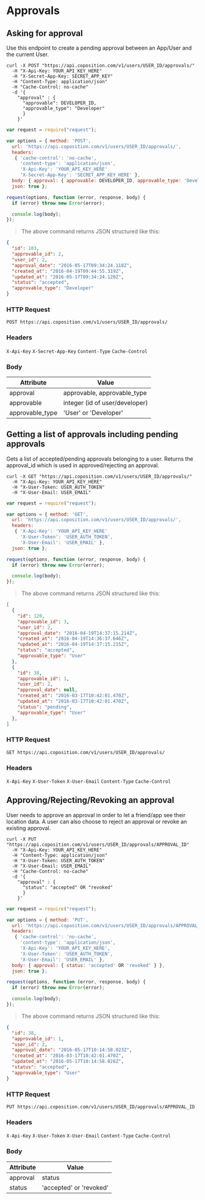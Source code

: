 # Approvals

## Asking for approval

Use this endpoint to create a pending approval between an App/User and the current User.

```shell
curl -X POST "https://api.coposition.com/v1/users/USER_ID/approvals/"
  -H "X-Api-Key: YOUR_API_KEY_HERE"
  -H "X-Secret-App-Key: SECRET_APP_KEY"
  -H "Content-Type: application/json"
  -H "Cache-Control: no-cache"
  -d '{
    "approval" : {
      "approvable": DEVELOPER_ID,
      "approvable_type": "Developer"
      }
    }'
```
```javascript
var request = require("request");

var options = { method: 'POST',
  url: 'https://api.coposition.com/v1/users/USER_ID/approvals/',
  headers:
   { 'cache-control': 'no-cache',
     'content-type': 'application/json',
     'X-Api-Key': 'YOUR_API_KEY_HERE'
     'X-Secret-App-Key': 'SECRET_APP_KEY_HERE' },
  body: { approval: { approvable: DEVELOPER_ID, approvable_type: 'Developer' } },
  json: true };

request(options, function (error, response, body) {
  if (error) throw new Error(error);

  console.log(body);
});

```
> The above command returns JSON structured like this:

```json
{
  "id": 103,
  "approvable_id": 2,
  "user_id": 2,
  "approval_date": "2016-05-17T09:34:24.118Z",
  "created_at": "2016-04-19T09:44:55.319Z",
  "updated_at": "2016-05-17T09:34:24.120Z",
  "status": "accepted",
  "approvable_type": "Developer"
}
```
### HTTP Request
`POST https://api.coposition.com/v1/users/USER_ID/approvals/`

### Headers

`X-Api-Key`
`X-Secret-App-Key`
`Content-Type`
`Cache-Control`

### Body
Attribute | Value
-------------- | --------------
approval | approvable, approvable_type
approvable | integer (id of user/developer)
approvable_type | 'User' or 'Developer'

## Getting a list of approvals including pending approvals

Gets a list of accepted/pending approvals belonging to a user. Returns the approval_id which is used in approved/rejecting an approval.

```shell
curl -X GET "https://api.coposition.com/v1/users/USER_ID/approvals/"
  -H "X-Api-Key: YOUR_API_KEY_HERE"
  -H "X-User-Token: USER_AUTH_TOKEN"
  -H "X-User-Email: USER_EMAIL"
```
```javascript
var request = require("request");

var options = { method: 'GET',
  url: 'https://api.coposition.com/v1/users/USER_ID/approvals/',
  headers:
   { 'X-Api-Key': 'YOUR_API_KEY_HERE'
     'X-User-Token': 'USER_AUTH_TOKEN',
     'X-User-Email': 'USER_EMAIL' },
  json: true };

request(options, function (error, response, body) {
  if (error) throw new Error(error);

  console.log(body);
});

```
> The above command returns JSON structured like this:

```json
[
  {
    "id": 120,
    "approvable_id": 3,
    "user_id": 2,
    "approval_date": "2016-04-19T14:37:15.214Z",
    "created_at": "2016-04-19T14:36:37.646Z",
    "updated_at": "2016-04-19T14:37:15.215Z",
    "status": "accepted",
    "approvable_type": "User"
  },
  {
    "id": 38,
    "approvable_id": 1,
    "user_id": 2,
    "approval_date": null,
    "created_at": "2016-03-17T10:42:01.470Z",
    "updated_at": "2016-03-17T10:42:01.470Z",
    "status": "pending",
    "approvable_type": "User"
  },
]
```
### HTTP Request
`GET https://api.coposition.com/v1/users/USER_ID/approvals/`

### Headers

`X-Api-Key`
`X-User-Token`
`X-User-Email`
`Content-Type`
`Cache-Control`

## Approving/Rejecting/Revoking an approval

User needs to approve an approval in order to let a friend/app see their location data. A user can also choose to reject an approval or revoke an existing approval.

```shell
curl -X PUT "https://api.coposition.com/v1/users/USER_ID/approvals/APPROVAL_ID"
  -H "X-Api-Key: YOUR_API_KEY_HERE"
  -H "Content-Type: application/json"
  -H "X-User-Token: USER_AUTH_TOKEN"
  -H "X-User-Email: USER_EMAIL"
  -H "Cache-Control: no-cache"
  -d '{
    "approval" : {
      "status": "accepted" OR "revoked"
      }
    }'
```
```javascript
var request = require("request");

var options = { method: 'PUT',
  url: 'https://api.coposition.com/v1/users/USER_ID/approvals/APPROVAL_ID',
  headers:
   { 'cache-control': 'no-cache',
     'content-type': 'application/json',
     'X-Api-Key': 'YOUR_API_KEY_HERE',
     'X-User-Token': 'USER_AUTH_TOKEN',
     'X-User-Email': 'USER_EMAIL' },
  body: { approval: { status: 'accepted' OR 'revoked' } },
  json: true };

request(options, function (error, response, body) {
  if (error) throw new Error(error);

  console.log(body);
});

```
> The above command returns JSON structured like this:

```json
{
  "id": 38,
  "approvable_id": 1,
  "user_id": 2,
  "approval_date": "2016-05-17T10:14:58.023Z",
  "created_at": "2016-03-17T10:42:01.470Z",
  "updated_at": "2016-05-17T10:14:58.028Z",
  "status": "accepted",
  "approvable_type": "User"
}
```
### HTTP Request
`PUT https://api.coposition.com/v1/users/USER_ID/approvals/APPROVAL_ID`

### Headers

`X-Api-Key`
`X-User-Token`
`X-User-Email`
`Content-Type`
`Cache-Control`

### Body
Attribute | Value
-------------- | --------------
approval | status
status | 'accepted' or 'revoked'

